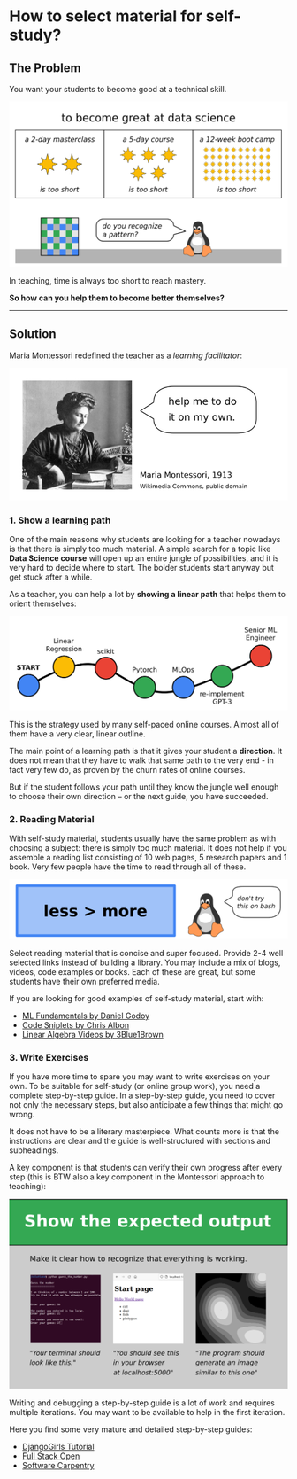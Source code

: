 
# How to select material for self-study?

## The Problem

You want your students to become good at a technical skill.

![masterclasses, courses and bootcamps](images/days_to_mastery.png)

In teaching, time is always too short to reach mastery.

**So how can you help them to become better themselves?**

----

## Solution

Maria Montessori redefined the teacher as a *learning facilitator*:

![Help your students to become independent](images/montessori.png)

### 1. Show a learning path

One of the main reasons why students are looking for a teacher nowadays is that there is simply too much material.
A simple search for a topic like **Data Science course** will open up an entire jungle of possibilities, and it is very hard to decide where to start.
The bolder students start anyway but get stuck after a while.

As a teacher, you can help a lot by **showing a linear path** that helps them to orient themselves:

![Learning Paths give your students direction](images/learning_path.png)

This is the strategy used by many self-paced online courses.
Almost all of them have a very clear, linear outline.

The main point of a learning path is that it gives your student a **direction**.
It does not mean that they have to walk that same path to the very end - in fact very few do, as proven by the churn rates of online courses.

But if the student follows your path until they know the jungle well enough to choose their own direction – or the next guide, you have succeeded.

### 2. Reading Material

With self-study material, students usually have the same problem as with choosing a subject: there is simply too much material.
It does not help if you assemble a reading list consisting of 10 web pages, 5 research papers and 1 book.
Very few people have the time to read through all of these.

![less is more](images/less_is_more.png)

Select reading material that is concise and super focused.
Provide 2-4 well selected links instead of building a library.
You may include a mix of blogs, videos, code examples or books.
Each of these are great, but some students have their own preferred media.

If you are looking for good examples of self-study material, start with:

* [ML Fundamentals by Daniel Godoy](https://github.com/dvgodoy/ML_Fundamentals)
* [Code Sniplets by Chris Albon](https://chrisalbon.com/)
* [Linear Algebra Videos by 3Blue1Brown](https://www.youtube.com/playlist?list=PLZHQObOWTQDPD3MizzM2xVFitgF8hE_ab)

### 3. Write Exercises

If you have more time to spare you may want to write exercises on your own.
To be suitable for self-study (or online group work), you need a complete step-by-step guide.
In a step-by-step guide, you need to cover not only the necessary steps, but also anticipate a few things that might go wrong.

It does not have to be a literary masterpiece.
What counts more is that the instructions are clear and the guide is well-structured with sections and subheadings.

A key component is that students can verify their own progress after every step (this is BTW also a key component in the Montessori approach to teaching):

![expected output](images/expected_output.png)

Writing and debugging a step-by-step guide is a lot of work and requires multiple iterations.
You may want to be available to help in the first iteration.

Here you find some very mature and detailed step-by-step guides:

* [DjangoGirls Tutorial](https://tutorial.djangogirls.org/en/)
* [Full Stack Open](https://fullstackopen.com/en/)
* [Software Carpentry](https://software-carpentry.org/lessons/)
